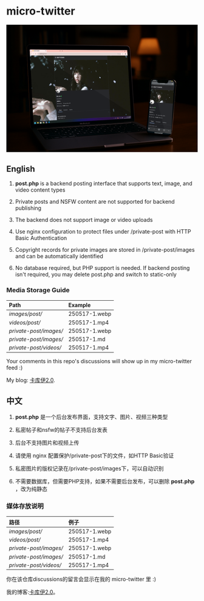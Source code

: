 micro-twitter
=================
![preview](preview.webp)
## English

1. **post.php** is a backend posting interface that supports text, image, and video content types

2. Private posts and NSFW content are not supported for backend publishing

3. The backend does not support image or video uploads

4. Use nginx configuration to protect files under /private-post with HTTP Basic Authentication

5. Copyright records for private images are stored in /private-post/images and can be automatically identified

6. No database required, but PHP support is needed. If backend posting isn't required, you may delete post.php and switch to static-only

### Media Storage Guide

| Path | Example |
| :---- | :---- |
|*images/post/*| 250517-1.webp |
|*videos/post/*| 250517-1.mp4 |
|*private-post/images/*| 250517-1.webp |
|*private-post/images/*| 250517-1\.md |
|*private-post/videos/*| 250517-1.mp4 |

Your comments in this repo's discussions will show up in my micro-twitter feed :)

My blog: [卡库伊2.0](https://blog.kkii.org).

## 中文

1. **post.php** 是一个后台发布界面，支持文字、图片、视频三种类型

2. 私密帖子和nsfw的帖子不支持后台发表

3. 后台不支持图片和视频上传

4. 请使用 nginx 配置保护/private-post下的文件，如HTTP Basic验证

5. 私密图片的版权记录在/private-post/images下，可以自动识别

6. 不需要数据库，但需要PHP支持，如果不需要后台发布，可以删除 **post.php** ，改为纯静态

### 媒体存放说明

| 路径 | 例子 |
| :---- | :---- |
|*images/post/*| 250517-1.webp |
|*videos/post/*| 250517-1.mp4 |
|*private-post/images/*| 250517-1.webp |
|*private-post/images/*| 250517-1\.md |
|*private-post/videos/*| 250517-1.mp4 |

你在该仓库discussions的留言会显示在我的 micro-twitter 里 :)

我的博客:[卡库伊2.0](https://blog.kkii.org)。